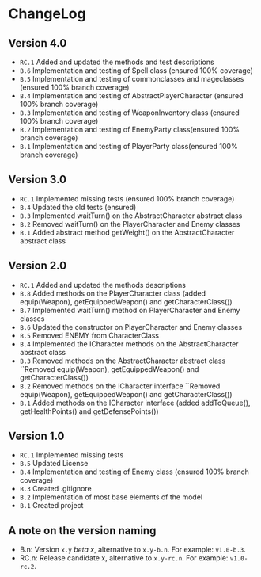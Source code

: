 ChangeLog
=========

Version 4.0
-----------
- ``RC.1`` Added and updated the methods and test descriptions
- ``B.6`` Implementation and testing of Spell class (ensured 100% coverage)
- ``B.5`` Implementation and testing of commonclasses and mageclasses (ensured 100% branch coverage)
- ``B.4`` Implementation and testing of AbstractPlayerCharacter (ensured 100% branch coverage)
- ``B.3`` Implementation and testing of WeaponInventory class (ensured 100% branch coverage)
- ``B.2`` Implementation and testing of EnemyParty class(ensured 100% branch coverage)
- ``B.1`` Implementation and testing of PlayerParty class(ensured 100% branch coverage)

Version 3.0
-----------
- ``RC.1`` Implemented missing tests (ensured 100% branch coverage)
- ``B.4`` Updated the old tests (ensured)
- ``B.3`` Implemented waitTurn() on the AbstractCharacter abstract class
- ``B.2`` Removed waitTurn() on the PlayerCharacter and Enemy classes
- ``B.1`` Added abstract method getWeight() on the AbstractCharacter abstract class

Version 2.0
-----------
- ``RC.1`` Added and updated the methods descriptions
- ``B.8`` Added methods on the PlayerCharacter class (added equip(Weapon), getEquippedWeapon() and getCharacterClass())
- ``B.7`` Implemented waitTurn() method on PlayerCharacter and Enemy classes
- ``B.6`` Updated the constructor on PlayerCharacter and Enemy classes 
- ``B.5`` Removed ENEMY from CharacterClass
- ``B.4`` Implemented the ICharacter methods on the AbstractCharacter abstract class
- ``B.3`` Removed methods on the AbstractCharacter abstract class ``Removed equip(Weapon), getEquippedWeapon() and getCharacterClass())
- ``B.2`` Removed methods on the ICharacter interface ``Removed equip(Weapon), getEquippedWeapon() and getCharacterClass())
- ``B.1`` Added methods on the ICharacter interface (added addToQueue(), getHealthPoints() and getDefensePoints())

Version 1.0
-----------
- ``RC.1`` Implemented missing tests
- ``B.5`` Updated License
- ``B.4`` Implementation and testing of Enemy class (ensured 100% branch coverage)
- ``B.3`` Created .gitignore
- ``B.2`` Implementation of most base elements of the model
- ``B.1`` Created project

A note on the version naming
----------------------------
- B.n: Version ``x.y`` _beta x_, alternative to ``x.y-b.n``.
  For example: ``v1.0-b.3``.
- RC.n: Release candidate x, alternative to ``x.y-rc.n``.
  For example: ``v1.0-rc.2``.